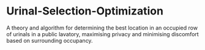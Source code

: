 # Urinal-Selection-Optimization
A theory and algorithm for determining the best location in an occupied row of urinals in a public lavatory, maximising privacy and minimising discomfort based on surrounding occupancy.
